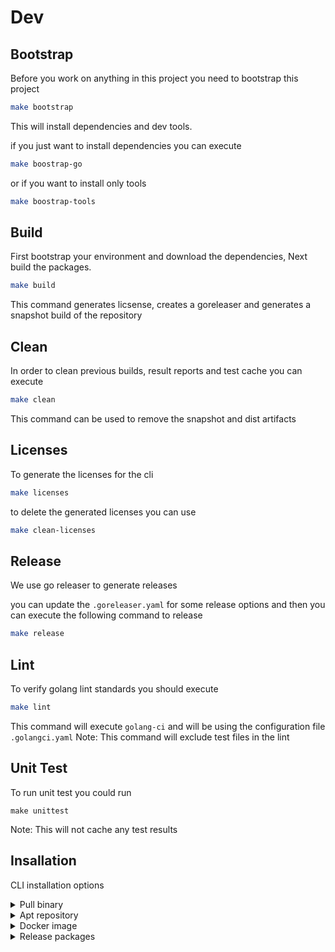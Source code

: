 
# Dev

## Bootstrap
Before you work on anything in this project you need to bootstrap this project
```bash
make bootstrap
```

This will install dependencies and dev tools.

if you just want to install dependencies you can execute
```bash
make boostrap-go
```
or if you want to install only tools

```bash
make boostrap-tools
```

## Build
First bootstrap your environment and download the dependencies,
Next build the packages.

```bash
make build
```

This command generates licsense, creates a goreleaser and generates a snapshot build of the repository
## Clean

In order to clean previous builds, result reports and test cache you can execute

```bash
make clean
```

This command can be used to remove the snapshot and dist artifacts
## Licenses

To generate the licenses for the cli

```bash
make licenses
```

to delete the generated licenses you can use

```bash
make clean-licenses
```


## Release
We use go releaser to generate releases

you can update the `.goreleaser.yaml` for some release options
and then you can execute the following command to release

```bash
make release
```

## Lint

To verify golang lint standards you should execute
```bash
make lint
```
This command will execute `golang-ci` and will be using the configuration file `.golangci.yaml`
Note: This command will exclude test files in the lint 

## Unit Test

To run unit test you could run 

```
make unittest
```
Note: This will not cache any test results

## Insallation
CLI installation options

<details>
  <summary> Pull binary </summary>

Get the valint tool
```bash
curl https://get.scribesecurity.com/install.sh  | sh -s -- -t valint
```

</details>

<details>
  <summary> Apt repository </summary>

Download agent DEB package from https://scribesecuriy.jfrog.io/artifactory/scribe-debian-local/valint

```bash
wget -qO - https://scribesecuriy.jfrog.io/artifactory/api/security/keypair/scribe-artifactory/public | sudo apt-key add -
sudo sh -c "echo 'deb https://scribesecuriy.jfrog.io/artifactory/scribe-debian-local stable non-free' >> /etc/apt/sources.list"
apt-get install valint -t stable
```

</details>

<details>
  <summary> Docker image </summary>

You can pull the cli release binary wrapped in its relevant docker image (tag should equal the version).

```bash
docker pull scribesecuriy.jfrog.io/scribe-docker-public-local/valint:latest
```

</details>


<details>
  <summary> Release packages </summary>

Download a `.deb` or `.rpm` file from the [releases page](https://github.com/scribe-security/valint/releases)
and install with `dpkg -i` and `rpm -i` respectively.

```bash
dpkg -i <valint_package.deb>
valint --version
```

</details>